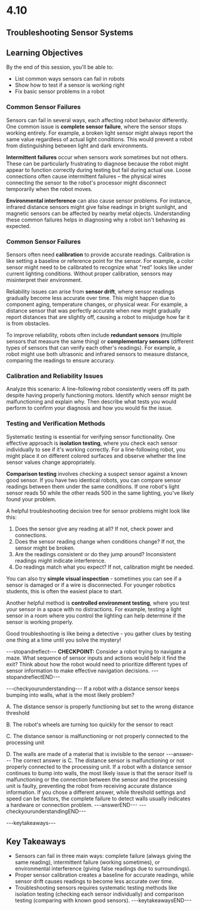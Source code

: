 # 4.10

## **Troubleshooting Sensor Systems**

## Learning Objectives

By the end of this session, you'll be able to:
- List common ways sensors can fail in robots
- Show how to test if a sensor is working right
- Fix basic sensor problems in a robot

### **Common Sensor Failures**

Sensors can fail in several ways, each affecting robot behavior differently. One common issue is **complete sensor failure**, where the sensor stops working entirely. For example, a broken light sensor might always report the same value regardless of actual light conditions. This would prevent a robot from distinguishing between light and dark environments.

**Intermittent failures** occur when sensors work sometimes but not others. These can be particularly frustrating to diagnose because the robot might appear to function correctly during testing but fail during actual use. Loose connections often cause intermittent failures – the physical wires connecting the sensor to the robot's processor might disconnect temporarily when the robot moves.

**Environmental interference** can also cause sensor problems. For instance, infrared distance sensors might give false readings in bright sunlight, and magnetic sensors can be affected by nearby metal objects. Understanding these common failures helps in diagnosing why a robot isn't behaving as expected.
### **Common Sensor Failures**

Sensors often need **calibration** to provide accurate readings. Calibration is like setting a baseline or reference point for the sensor. For example, a color sensor might need to be calibrated to recognize what "red" looks like under current lighting conditions. Without proper calibration, sensors may misinterpret their environment.

Reliability issues can arise from **sensor drift**, where sensor readings gradually become less accurate over time. This might happen due to component aging, temperature changes, or physical wear. For example, a distance sensor that was perfectly accurate when new might gradually report distances that are slightly off, causing a robot to misjudge how far it is from obstacles.

To improve reliability, robots often include **redundant sensors** (multiple sensors that measure the same thing) or **complementary sensors** (different types of sensors that can verify each other's readings). For example, a robot might use both ultrasonic and infrared sensors to measure distance, comparing the readings to ensure accuracy.

### **Calibration and Reliability Issues**

Analyze this scenario: A line-following robot consistently veers off its path despite having properly functioning motors. Identify which sensor might be malfunctioning and explain why. Then describe what tests you would perform to confirm your diagnosis and how you would fix the issue.

### **Testing and Verification Methods**

Systematic testing is essential for verifying sensor functionality. One effective approach is **isolation testing**, where you check each sensor individually to see if it's working correctly. For a line-following robot, you might place it on different colored surfaces and observe whether the line sensor values change appropriately.

**Comparison testing** involves checking a suspect sensor against a known good sensor. If you have two identical robots, you can compare sensor readings between them under the same conditions. If one robot's light sensor reads 50 while the other reads 500 in the same lighting, you've likely found your problem.

A helpful troubleshooting decision tree for sensor problems might look like this:

1. Does the sensor give any reading at all? If not, check power and connections.
2. Does the sensor reading change when conditions change? If not, the sensor might be broken.
3. Are the readings consistent or do they jump around? Inconsistent readings might indicate interference.
4. Do readings match what you expect? If not, calibration might be needed.

You can also try **simple visual inspection** - sometimes you can see if a sensor is damaged or if a wire is disconnected. For younger robotics students, this is often the easiest place to start.

Another helpful method is **controlled environment testing**, where you test your sensor in a space with no distractions. For example, testing a light sensor in a room where you control the lighting can help determine if the sensor is working properly.

Good troubleshooting is like being a detective - you gather clues by testing one thing at a time until you solve the mystery!

---stopandreflect---
**CHECKPOINT:** Consider a robot trying to navigate a maze. What sequence of sensor inputs and actions would help it find the exit? Think about how the robot would need to prioritize different types of sensor information to make effective navigation decisions.
---stopandreflectEND---

---checkyourunderstanding---
If a robot with a distance sensor keeps bumping into walls, what is the most likely problem?

A. The distance sensor is properly functioning but set to the wrong distance threshold

B. The robot's wheels are turning too quickly for the sensor to react

C. The distance sensor is malfunctioning or not properly connected to the processing unit

D. The walls are made of a material that is invisible to the sensor
---answer---
The correct answer is C. The distance sensor is malfunctioning or not properly connected to the processing unit. If a robot with a distance sensor continues to bump into walls, the most likely issue is that the sensor itself is malfunctioning or the connection between the sensor and the processing unit is faulty, preventing the robot from receiving accurate distance information. If you chose a different answer, while threshold settings and speed can be factors, the complete failure to detect walls usually indicates a hardware or connection problem.
---answerEND---
---checkyourunderstandingEND---

---keytakeaways---
## Key Takeaways
- Sensors can fail in three main ways: complete failure (always giving the same reading), intermittent failure (working sometimes), or environmental interference (giving false readings due to surroundings).
- Proper sensor calibration creates a baseline for accurate readings, while sensor drift causes readings to become less accurate over time.
- Troubleshooting sensors requires systematic testing methods like isolation testing (checking each sensor individually) and comparison testing (comparing with known good sensors).
---keytakeawaysEND---